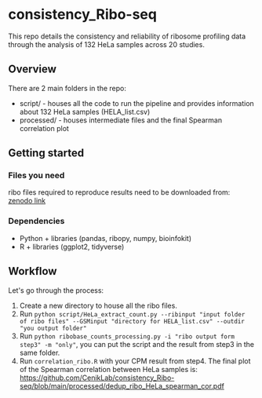 # consistency_Ribo-seq
This repo details the consistency and reliability of ribosome profiling data through the analysis of 132 HeLa samples across 20 studies. 

## Overview 
There are 2 main folders in the repo:
- script/ - houses all the code to run the pipeline and provides information about 132 HeLa samples (HELA_list.csv)
- processed/ - houses intermediate files and the final Spearman correlation plot

## Getting started
### Files you need
ribo files required to reproduce results need to be downloaded from: [zenodo link](https://zenodo.org/uploads/10565283)

### Dependencies
- Python + libraries (pandas, ribopy,  numpy, bioinfokit)
- R + libraries (ggplot2, tidyverse)

## Workflow
Let's go through the process: 
1. Create a new directory to house all the ribo files.
2. Run `python script/HeLa_extract_count.py --ribinput "input folder of ribo files" --GSMinput "directory for HELA_list.csv" --outdir "you output folder"`
3. Run `python ribobase_counts_processing.py -i "ribo output form step3" -m "only"`, you can put the script and the result from step3 in the same folder.
4. Run `correlation_ribo.R` with your CPM result from step4.
The final plot of the Spearman correlation between HeLa samples is:
https://github.com/CenikLab/consistency_Ribo-seq/blob/main/processed/dedup_ribo_HeLa_spearman_cor.pdf
